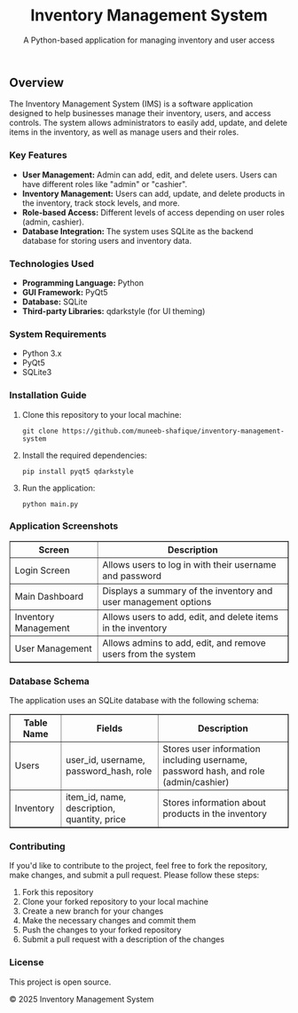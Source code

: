 <!DOCTYPE html>
<html lang="en">
<body>
    <header>
        <h1>Inventory Management System</h1>
        <p>A Python-based application for managing inventory and user access</p>
    </header>
 <div>
        <h2>Overview</h2>
        <p>The Inventory Management System (IMS) is a software application designed to help businesses manage their inventory, users, and access controls. The system allows administrators to easily add, update, and delete items in the inventory, as well as manage users and their roles.</p>

   <h3>Key Features</h3>
        <ul>
            <li><strong>User Management:</strong> Admin can add, edit, and delete users. Users can have different roles like "admin" or "cashier".</li>
            <li><strong>Inventory Management:</strong> Users can add, update, and delete products in the inventory, track stock levels, and more.</li>
            <li><strong>Role-based Access:</strong> Different levels of access depending on user roles (admin, cashier).</li>
            <li><strong>Database Integration:</strong> The system uses SQLite as the backend database for storing users and inventory data.</li>
        </ul>

   <h3>Technologies Used</h3>
        <ul>
            <li><strong>Programming Language:</strong> Python</li>
            <li><strong>GUI Framework:</strong> PyQt5</li>
            <li><strong>Database:</strong> SQLite</li>
            <li><strong>Third-party Libraries:</strong> qdarkstyle (for UI theming)</li>
        </ul>

  <h3>System Requirements</h3>
        <ul>
            <li>Python 3.x</li>
            <li>PyQt5</li>
            <li>SQLite3</li>
        </ul>

<h3>Installation Guide</h3>
        <ol>
            <li>Clone this repository to your local machine:</li>
            <pre><code>git clone https://github.com/muneeb-shafique/inventory-management-system</code></pre>
            <li>Install the required dependencies:</li>
            <pre><code>pip install pyqt5 qdarkstyle</code></pre>
            <li>Run the application:</li>
            <pre><code>python main.py</code></pre>
        </ol>

 <h3>Application Screenshots</h3>
        <table border="1">
            <thead>
                <tr>
                    <th>Screen</th>
                    <th>Description</th>
                </tr>
            </thead>
            <tbody>
                <tr>
                    <td>Login Screen</td>
                    <td>Allows users to log in with their username and password</td>
                </tr>
                <tr>
                    <td>Main Dashboard</td>
                    <td>Displays a summary of the inventory and user management options</td>
                </tr>
                <tr>
                    <td>Inventory Management</td>
                    <td>Allows users to add, edit, and delete items in the inventory</td>
                </tr>
                <tr>
                    <td>User Management</td>
                    <td>Allows admins to add, edit, and remove users from the system</td>
                </tr>
            </tbody>
        </table>

 <h3>Database Schema</h3>
        <p>The application uses an SQLite database with the following schema:</p>
        <table border="1">
            <thead>
                <tr>
                    <th>Table Name</th>
                    <th>Fields</th>
                    <th>Description</th>
                </tr>
            </thead>
            <tbody>
                <tr>
                    <td>Users</td>
                    <td>user_id, username, password_hash, role</td>
                    <td>Stores user information including username, password hash, and role (admin/cashier)</td>
                </tr>
                <tr>
                    <td>Inventory</td>
                    <td>item_id, name, description, quantity, price</td>
                    <td>Stores information about products in the inventory</td>
                </tr>
            </tbody>
        </table>

 <h3>Contributing</h3>
        <p>If you'd like to contribute to the project, feel free to fork the repository, make changes, and submit a pull request. Please follow these steps:</p>
        <ol>
            <li>Fork this repository</li>
            <li>Clone your forked repository to your local machine</li>
            <li>Create a new branch for your changes</li>
            <li>Make the necessary changes and commit them</li>
            <li>Push the changes to your forked repository</li>
            <li>Submit a pull request with a description of the changes</li>
        </ol>

 <h3>License</h3>
        <p>This project is open source.</p>
    </div>

 <footer>
        <p>&copy; 2025 Inventory Management System</p>
    </footer>
</body>
</html>
